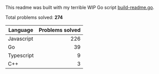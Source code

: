 This readme was built with my terrible WIP Go script [build-readme.go](build-readme.go).

Total problems solved: **274**

| Language | Problems solved |
| --- | --: |
| Javascript | 226 |
| Go | 39 |
| Typescript | 9 |
| C++ | 3 |
